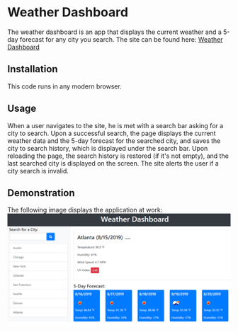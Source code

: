 # Weather Dashboard

The weather dashboard is an app that displays the current weather and a 5-day forecast for any city you search. The site can be found here: [Weather Dashboard](https://grandmaster.github.io/Weather-Dashboard/)

## Installation

This code runs in any modern browser.

## Usage

When a user navigates to the site, he is met with a search bar asking for a city to search. Upon a successful search, the page displays the current weather data and the 5-day forecast for the searched city, and saves the city to search history, which is displayed under the search bar. Upon reloading the page, the search history is restored (if it's not empty), and the last searched city is displayed on the screen. The site alerts the user if a city search is invalid.

## Demonstration

The following image displays the application at work: ![Dashboard demo](./Assets/06-server-side-apis-homework-demo.png)
